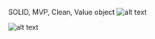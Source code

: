 
SOLID, MVP, Clean, Value object
![alt text](https://github.com/moohammed-gaber/super_clean_getx_mvp_arch/blob/master/github_readme/img_2.png?raw=true)

![alt text](https://github.com/moohammed-gaber/super_clean_getx_mvp_arch/blob/master/github_readme/img_1.png?raw=true)
